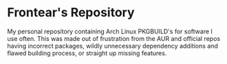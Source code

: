 # Frontear's Repository
My personal repository containing Arch Linux PKGBUILD's for software I use often. This was made out of frustration from the AUR and official repos having incorrect packages, wildly unnecessary dependency additions and flawed building process, or straight up missing features.
